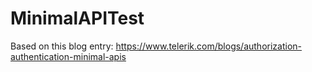 # MinimalAPITest

Based on this blog entry: https://www.telerik.com/blogs/authorization-authentication-minimal-apis

